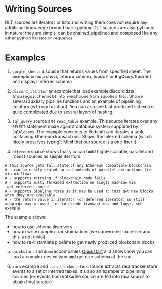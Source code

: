 # Writing Sources
DLT sources are iterators or lists and writing them does not require any additional knowledge beyond basic python. DLT sources are also pythonic in nature: they are simple, can be chained, pipelined and composed like any other python iterator or sequence.


# Examples

1. `google_sheets` a source that returns values from specified sheet. The example takes a sheet, infers a schema, loads it to BigQuery/Redshift and displays inferred schema.

2. `discord_iterator` an example that load example discord data (messages, channels) into warehouse from supplied files. Shows several auxiliary pipeline functions and an example of pipelining iterators (with `map` function). You can also see that produced schema is quite complicated due to several layers of nesting.

3. `sql_query` source and `read_table` example. This source iterates over any `SELECT` statement made against database system supported by `SqlAlchemy`. The example connects to Redshift and iterates a table containing Ethereum transactions. Shows the inferred schema (which nicely preserves typing). Mind that our source is a one-liner :)

4. `ethereum` source shows that you can build highly scalable, parallel and robust sources as simple iterators.

```
# this source gets full state of any Ethereum compatible blockchain.
# - can be easily scaled up to hundreds of parallel extractions (ie. via Airflow)
# - supports retrying if blockchain node fails
# - supports multi threaded extraction on single machine via `get_deferred_source`
# - supports pipeline state so it may be used to just get new blocks when they are available
# - the return value is iterator (or deferred iterator) so still mappings may be used (ie. to decode transactions and logs), see example
```

The example shows:
- how to use schema discovery
- how to write complex transformations (we convert `wei` into `ether` and this is not trivial)
- how to re-instantiate pipeline to get newly produced blockchain blocks

5. `quickstart` and `demo` accompanies [Quickstart](../QUICKSTART.md) and shows how you can load a complex nested json and get nice schema at the end.

6. `rasa` example and `rasa_tracker_store` source extracts rasa tracker store events to a set of inferred tables. it's also an example of pipelining sources (ie. events from kafka/file source are fed into rasa source to obtain final iterator)
